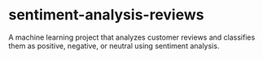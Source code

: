 # sentiment-analysis-reviews
A machine learning project that analyzes customer reviews and classifies them as positive, negative, or neutral using sentiment analysis.
